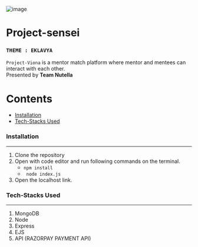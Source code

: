 ![image](https://user-images.githubusercontent.com/64356997/144702352-1ddfbcf7-ddcc-4d4d-802a-35618d7102bf.png)
# Project-sensei
### `THEME : EKLAVYA`

`Project-Viona` is a mentor match platform where mentor and mentees can interact with each other. <br/>
Presented by <b>Team Nutella</b>


Contents
========

 * [Installation](#installation)
 * [Tech-Stacks Used](#Tech-Stacks-Used)


### Installation
---

1. Clone the repository
2. Open with code editor and run following commands on the terminal.
    + ` npm install `
    + ` node index.js`
3. Open the localhost link.


### Tech-Stacks Used
---
<ol>
    <li> MongoDB
        <li>Node
            <br/>
            <li>Express
                 <br/>
                <li>EJS
                     <br/>
                    <li>API (RAZORPAY PAYMENT API)
                         <br/>
    </ol>
